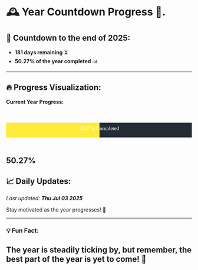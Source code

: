 
# &#x1F570; **Year Countdown Progress** &#x1F389;.

## &#x1F4C5; Countdown to the end of 2025:
- **181 days remaining** &#x23F3;
- **50.27% of the year completed** &#x1F4CA;

---

## &#x1F525; **Progress Visualization**:

**Current Year Progress:**

<br><br>
![Progress Bar](https://raw.githubusercontent.com/dayanidigv/year-countdown-progress/main/progress-bar.svg)
<br><br>

**50.27%**
---

## &#x1F4C8; **Daily Updates**:

_Last updated: **Thu Jul 03 2025**_

Stay motivated as the year progresses! &#x1F680;

--- 

### &#x1F4A1; **Fun Fact:**
The year is steadily ticking by, but remember, the best part of the year is yet to come! &#x1F31F;
---
